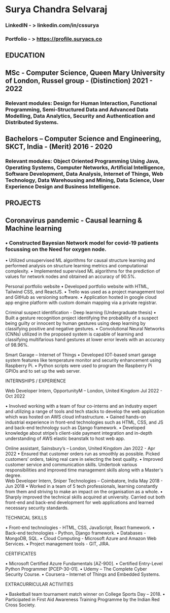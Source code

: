 # Surya Chandra Selvaraj
### LinkedIN  - >   linkedin.com/in/cssurya 
### Portfolio - >   https://profile.suryacs.co

## EDUCATION 

## MSc - Computer Science, Queen Mary University of London, Russel group - (Distinction)              		   2021 - 2022 
### Relevant modules: Design for Human Interaction, Functional Programming, Semi-Structured Data and Advanced Data Modelling, Data Analytics, Security and Authentication and Distributed Systems.

## Bachelors – Computer Science and Engineering, SKCT, India - (Merit)		                              		   2016 - 2020 
### Relevant modules: Object Oriented Programming Using Java, Operating Systems, Computer Networks, Artificial Intelligence, Software Development, Data Analysis, Internet of Things, Web Technology, Data Warehousing and Mining, Data Science, User Experience Design and Business Intelligence. 

## PROJECTS

## Coronavirus pandemic - Causal learning & Machine learning
### •	Constructed Bayesian Network model for covid-19 patients focussing on the Need for oxygen node.
•	Utilized unsupervised ML algorithms for causal structure learning and performed analysis on structure learning metrics and computational complexity.
•	Implemented supervised ML algorithms for the prediction of values for network nodes and obtained an accuracy of 90.5%.

Personal portfolio website	•	Developed portfolio website with HTML, Tailwind CSS, and ReactJS.
•	Trello was used as a project management tool and GitHub as versioning software.
•	Application hosted in google cloud app engine platform with custom domain mapping via a private registrar. 

Criminal suspect identification - Deep learning
(Undergraduate thesis)	•	Built a gesture recognition project identifying the probability of a suspect being guilty or innocent by human gestures using deep learning by classifying positive and negative gestures. 
•	Convolutional Neural Networks (CNNs) utilized in the proposed system is capable of learning and classifying multifarious hand gestures at lower error levels with an accuracy of 98.96%.

Smart Garage – Internet of Things	•	Developed IOT-based smart garage system features like temperature monitor and security enhancement using Raspberry Pi.
•	Python scripts were used to program the Raspberry Pi GPIOs and to set up the web server. 


INTERNSHIPS / EXPERIENCE 

Web Developer Intern, OpportunityM – London, United Kingdom	   			     Jul 2022 - Oct 2022 

•	Involved working with a team of four co-interns and an industry expert and utilizing a range of tools and tech stacks to develop the web application which was hosted on AWS cloud infrastructure.
•	Gained hands-on industrial experience in front-end technologies such as HTML, CSS, and JS and back-end technology such as Django framework.
•	Developed knowledge about stripe’s client-side payment integration and in-depth understanding of AWS elastic beanstalk to host web app.

Online assistant, Sainsbury’s – London, United Kingdom			                               	    Jan 2022 - Apr 2022 
•	Ensured that customer orders run as smoothly as possible. Picked customers’ orders, taking real care in selecting the best quality. 
•	Improved customer service and communication skills. Undertook various responsibilities and improved time management skills along with a Master's degree.				
Web Developer Intern, Sniper Technologies – Coimbatore, India			                  May 2018 - Jun 2018 
•	Worked in a team of 5 tech professionals, learning constantly from them and striving to make an impact on the organisation as a whole.
•	Sharply improved the technical skills acquired at university. Carried out both front-end and back-end development for web applications and learned necessary security standards.  

TECHNICAL SKILLS

•	Front-end technologies - HTML, CSS, JavaScript, React framework.
•	Back-end technologies - Python, Django framework.
•	Databases - MongoDB, SQL.
•	Cloud Computing - Microsoft Azure and Amazon Web Services.
•	Project management tools - GIT, JIRA.

CERTIFICATES

•	Microsoft Certified Azure Fundamentals [AZ-900].
•	Certified Entry-Level Python Programmer [PCEP-30-01].
•	Udemy – The Complete Cyber Security Course.
•	Coursera – Internet of Things and Embedded Systems.

EXTRACURRICULAR ACTIVITIES

•	Basketball team tournament match winner on College Sports Day – 2018.
•	Participated in First Aid Awareness Training Programme by the Indian Red Cross Society.

